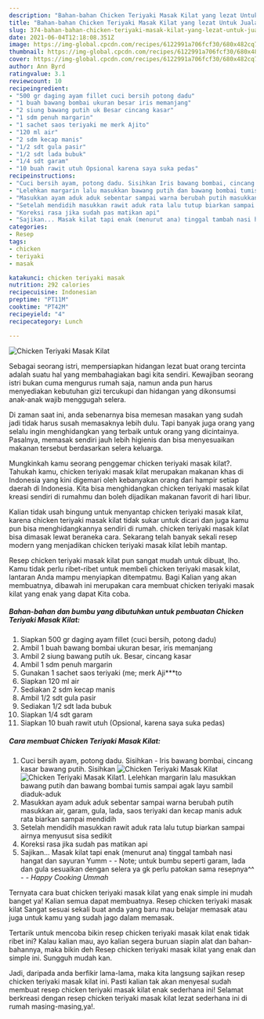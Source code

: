 ```yaml
---
description: "Bahan-bahan Chicken Teriyaki Masak Kilat yang lezat Untuk Jualan"
title: "Bahan-bahan Chicken Teriyaki Masak Kilat yang lezat Untuk Jualan"
slug: 374-bahan-bahan-chicken-teriyaki-masak-kilat-yang-lezat-untuk-jualan
date: 2021-06-04T12:18:08.351Z
image: https://img-global.cpcdn.com/recipes/6122991a706fcf30/680x482cq70/chicken-teriyaki-masak-kilat-foto-resep-utama.jpg
thumbnail: https://img-global.cpcdn.com/recipes/6122991a706fcf30/680x482cq70/chicken-teriyaki-masak-kilat-foto-resep-utama.jpg
cover: https://img-global.cpcdn.com/recipes/6122991a706fcf30/680x482cq70/chicken-teriyaki-masak-kilat-foto-resep-utama.jpg
author: Ann Byrd
ratingvalue: 3.1
reviewcount: 10
recipeingredient:
- "500 gr daging ayam fillet cuci bersih potong dadu"
- "1 buah bawang bombai ukuran besar iris memanjang"
- "2 siung bawang putih uk Besar cincang kasar"
- "1 sdm penuh margarin"
- "1 sachet saos teriyaki me merk Ajito"
- "120 ml air"
- "2 sdm kecap manis"
- "1/2 sdt gula pasir"
- "1/2 sdt lada bubuk"
- "1/4 sdt garam"
- "10 buah rawit utuh Opsional karena saya suka pedas"
recipeinstructions:
- "Cuci bersih ayam, potong dadu. Sisihkan Iris bawang bombai, cincang kasar bawang putih. Sisihkan"
- "Lelehkan margarin lalu masukkan bawang putih dan bawang bombai tumis sampai agak layu sambil diaduk-aduk"
- "Masukkan ayam aduk aduk sebentar sampai warna berubah putih masukkan air, garam, gula, lada, saos teriyaki dan kecap manis aduk rata biarkan sampai mendidih"
- "Setelah mendidih masukkan rawit aduk rata lalu tutup biarkan sampai airnya menyusut sisa sedikit"
- "Koreksi rasa jika sudah pas matikan api"
- "Sajikan... Masak kilat tapi enak (menurut ana) tinggal tambah nasi hangat dan sayuran Yumm  Note; untuk bumbu seperti garam, lada dan gula sesuaikan dengan selera ya gk perlu patokan sama resepnya^^  *_Happy Cooking Ummah_*"
categories:
- Resep
tags:
- chicken
- teriyaki
- masak

katakunci: chicken teriyaki masak 
nutrition: 292 calories
recipecuisine: Indonesian
preptime: "PT11M"
cooktime: "PT42M"
recipeyield: "4"
recipecategory: Lunch

---
```



![Chicken Teriyaki Masak Kilat](https://img-global.cpcdn.com/recipes/6122991a706fcf30/680x482cq70/chicken-teriyaki-masak-kilat-foto-resep-utama.jpg)

Sebagai seorang istri, mempersiapkan hidangan lezat buat orang tercinta adalah suatu hal yang membahagiakan bagi kita sendiri. Kewajiban seorang istri bukan cuma mengurus rumah saja, namun anda pun harus menyediakan kebutuhan gizi tercukupi dan hidangan yang dikonsumsi anak-anak wajib menggugah selera.

Di zaman  saat ini, anda sebenarnya bisa memesan masakan yang sudah jadi tidak harus susah memasaknya lebih dulu. Tapi banyak juga orang yang selalu ingin menghidangkan yang terbaik untuk orang yang dicintainya. Pasalnya, memasak sendiri jauh lebih higienis dan bisa menyesuaikan makanan tersebut berdasarkan selera keluarga. 



Mungkinkah kamu seorang penggemar chicken teriyaki masak kilat?. Tahukah kamu, chicken teriyaki masak kilat merupakan makanan khas di Indonesia yang kini digemari oleh kebanyakan orang dari hampir setiap daerah di Indonesia. Kita bisa menghidangkan chicken teriyaki masak kilat kreasi sendiri di rumahmu dan boleh dijadikan makanan favorit di hari libur.

Kalian tidak usah bingung untuk menyantap chicken teriyaki masak kilat, karena chicken teriyaki masak kilat tidak sukar untuk dicari dan juga kamu pun bisa menghidangkannya sendiri di rumah. chicken teriyaki masak kilat bisa dimasak lewat beraneka cara. Sekarang telah banyak sekali resep modern yang menjadikan chicken teriyaki masak kilat lebih mantap.

Resep chicken teriyaki masak kilat pun sangat mudah untuk dibuat, lho. Kamu tidak perlu ribet-ribet untuk membeli chicken teriyaki masak kilat, lantaran Anda mampu menyiapkan ditempatmu. Bagi Kalian yang akan membuatnya, dibawah ini merupakan cara membuat chicken teriyaki masak kilat yang enak yang dapat Kita coba.

<!--inarticleads1-->

##### Bahan-bahan dan bumbu yang dibutuhkan untuk pembuatan Chicken Teriyaki Masak Kilat:

1. Siapkan 500 gr daging ayam fillet (cuci bersih, potong dadu)
1. Ambil 1 buah bawang bombai ukuran besar, iris memanjang
1. Ambil 2 siung bawang putih uk. Besar, cincang kasar
1. Ambil 1 sdm penuh margarin
1. Gunakan 1 sachet saos teriyaki (me; merk Aji***to
1. Siapkan 120 ml air
1. Sediakan 2 sdm kecap manis
1. Ambil 1/2 sdt gula pasir
1. Sediakan 1/2 sdt lada bubuk
1. Siapkan 1/4 sdt garam
1. Siapkan 10 buah rawit utuh (Opsional, karena saya suka pedas)




<!--inarticleads2-->

##### Cara membuat Chicken Teriyaki Masak Kilat:

1. Cuci bersih ayam, potong dadu. Sisihkan - Iris bawang bombai, cincang kasar bawang putih. Sisihkan
<img src="https://img-global.cpcdn.com/steps/e0030d3efd3f9668/160x128cq70/chicken-teriyaki-masak-kilat-langkah-memasak-1-foto.jpg" alt="Chicken Teriyaki Masak Kilat"><img src="https://img-global.cpcdn.com/steps/adbf9429a7b5b2ef/160x128cq70/chicken-teriyaki-masak-kilat-langkah-memasak-1-foto.jpg" alt="Chicken Teriyaki Masak Kilat">1. Lelehkan margarin lalu masukkan bawang putih dan bawang bombai tumis sampai agak layu sambil diaduk-aduk
1. Masukkan ayam aduk aduk sebentar sampai warna berubah putih masukkan air, garam, gula, lada, saos teriyaki dan kecap manis aduk rata biarkan sampai mendidih
1. Setelah mendidih masukkan rawit aduk rata lalu tutup biarkan sampai airnya menyusut sisa sedikit
1. Koreksi rasa jika sudah pas matikan api
1. Sajikan... Masak kilat tapi enak (menurut ana) tinggal tambah nasi hangat dan sayuran Yumm -  - Note; untuk bumbu seperti garam, lada dan gula sesuaikan dengan selera ya gk perlu patokan sama resepnya^^ -  - *_Happy Cooking Ummah_*




Ternyata cara buat chicken teriyaki masak kilat yang enak simple ini mudah banget ya! Kalian semua dapat membuatnya. Resep chicken teriyaki masak kilat Sangat sesuai sekali buat anda yang baru mau belajar memasak atau juga untuk kamu yang sudah jago dalam memasak.

Tertarik untuk mencoba bikin resep chicken teriyaki masak kilat enak tidak ribet ini? Kalau kalian mau, ayo kalian segera buruan siapin alat dan bahan-bahannya, maka bikin deh Resep chicken teriyaki masak kilat yang enak dan simple ini. Sungguh mudah kan. 

Jadi, daripada anda berfikir lama-lama, maka kita langsung sajikan resep chicken teriyaki masak kilat ini. Pasti kalian tak akan menyesal sudah membuat resep chicken teriyaki masak kilat enak sederhana ini! Selamat berkreasi dengan resep chicken teriyaki masak kilat lezat sederhana ini di rumah masing-masing,ya!.

